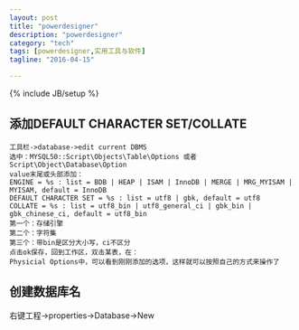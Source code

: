 ```yaml
---
layout: post
title: "powerdesigner"
description: "powerdesigner"
category: "tech"
tags: [powerdesigner,实用工具与软件]
tagline: "2016-04-15"

---
```

{% include JB/setup %}

## 添加DEFAULT CHARACTER SET/COLLATE

    工具栏->database->edit current DBMS
    选中：MYSQL50::Script\Objects\Table\Options 或者 Script\Object\Database\Option
    value末尾或头部添加：
    ENGINE = %s : list = BDB | HEAP | ISAM | InnoDB | MERGE | MRG_MYISAM | MYISAM, default = InnoDB
    DEFAULT CHARACTER SET = %s : list = utf8 | gbk, default = utf8
    COLLATE = %s : list = utf8_bin | utf8_general_ci | gbk_bin | gbk_chinese_ci, default = utf8_bin
    第一个：存储引擎
    第二个：字符集
    第三个：带bin是区分大小写，ci不区分
    点击ok保存，回到工作区，双击某表，在：
    Physicial Options中，可以看到刚刚添加的选项，这样就可以按照自己的方式来操作了

## 创建数据库名

右键工程->properties->Database->New
